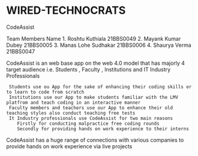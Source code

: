 # WIRED-TECHNOCRATS

CodeAssist

Team Members Name
    1.	Roshtu Kuthiala 21BBS0049
    2.	Mayank Kumar Dubey 21BBS0005
    3.	Manas Lohe Sudhakar 21BBS0006
    4.	Shaurya Verma 21BBS0047

CodeAssist is an web base app on the web 4.0 model that has majorly 4 target audience i.e. Students , Faculty , Institutions and IT Industry Professionals
    
     Students use ou App for the sake of enhancing their coding skills or to learn to code from scratch
     Institutions use our App to make students familiar with the LMV platfrom and teach coding in an interactive manner
     Faculty members and teachers use our App to enhance their old teaching styles also conduct teaching free tests
     It Industry professionals use CodeAssist for two main reasons 
        Firstly for conducting malpractice free coding rounds 
        Secondly for providing hands on work experience to their interns 
 
 CodeAssist has a huge range of connections with various companies to provide hands on work experience via live projects 
